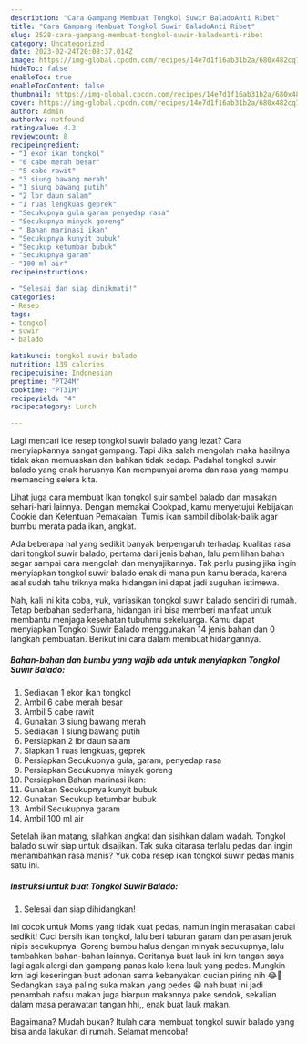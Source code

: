 ```yaml
---
description: "Cara Gampang Membuat Tongkol Suwir BaladoAnti Ribet"
title: "Cara Gampang Membuat Tongkol Suwir BaladoAnti Ribet"
slug: 2528-cara-gampang-membuat-tongkol-suwir-baladoanti-ribet
category: Uncategorized
date: 2023-02-24T20:08:37.014Z
image: https://img-global.cpcdn.com/recipes/14e7d1f16ab31b2a/680x482cq70/tongkol-suwir-balado-foto-resep-utama.jpg
hideToc: false
enableToc: true
enableTocContent: false
thumbnail: https://img-global.cpcdn.com/recipes/14e7d1f16ab31b2a/680x482cq70/tongkol-suwir-balado-foto-resep-utama.jpg
cover: https://img-global.cpcdn.com/recipes/14e7d1f16ab31b2a/680x482cq70/tongkol-suwir-balado-foto-resep-utama.jpg
author: Admin
authorAv: notfound
ratingvalue: 4.3
reviewcount: 8
recipeingredient:
- "1 ekor ikan tongkol"
- "6 cabe merah besar"
- "5 cabe rawit"
- "3 siung bawang merah"
- "1 siung bawang putih"
- "2 lbr daun salam"
- "1 ruas lengkuas geprek"
- "Secukupnya gula garam penyedap rasa"
- "Secukupnya minyak goreng"
- " Bahan marinasi ikan"
- "Secukupnya kunyit bubuk"
- "Secukup ketumbar bubuk"
- "Secukupnya garam"
- "100 ml air"
recipeinstructions:

- "Selesai dan siap dinikmati!"
categories:
- Resep
tags:
- tongkol
- suwir
- balado

katakunci: tongkol suwir balado 
nutrition: 139 calories
recipecuisine: Indonesian
preptime: "PT24M"
cooktime: "PT31M"
recipeyield: "4"
recipecategory: Lunch

---
```



Lagi mencari ide resep tongkol suwir balado yang lezat? Cara menyiapkannya sangat gampang. Tapi Jika salah mengolah maka hasilnya tidak akan memuaskan dan bahkan tidak sedap. Padahal tongkol suwir balado yang enak harusnya Kan mempunyai aroma dan rasa yang mampu memancing selera kita.


Lihat juga cara membuat Ikan tongkol suir sambel balado dan masakan sehari-hari lainnya. Dengan memakai Cookpad, kamu menyetujui Kebijakan Cookie dan Ketentuan Pemakaian. Tumis ikan sambil dibolak-balik agar bumbu merata pada ikan, angkat.

Ada beberapa hal yang sedikit banyak berpengaruh terhadap kualitas rasa dari tongkol suwir balado, pertama dari jenis bahan, lalu pemilihan bahan segar sampai cara mengolah dan menyajikannya. Tak perlu pusing jika ingin menyiapkan tongkol suwir balado enak di mana pun kamu berada, karena asal sudah tahu triknya maka hidangan ini dapat jadi suguhan istimewa.


Nah, kali ini kita coba, yuk, variasikan tongkol suwir balado sendiri di rumah. Tetap berbahan sederhana, hidangan ini bisa memberi manfaat untuk membantu menjaga kesehatan tubuhmu sekeluarga. Kamu dapat menyiapkan Tongkol Suwir Balado menggunakan 14 jenis bahan dan 0 langkah pembuatan. Berikut ini cara dalam membuat hidangannya.

<!--inarticleads1-->

##### Bahan-bahan dan bumbu yang wajib ada untuk menyiapkan Tongkol Suwir Balado:

1. Sediakan 1 ekor ikan tongkol
1. Ambil 6 cabe merah besar
1. Ambil 5 cabe rawit
1. Gunakan 3 siung bawang merah
1. Sediakan 1 siung bawang putih
1. Persiapkan 2 lbr daun salam
1. Siapkan 1 ruas lengkuas, geprek
1. Persiapkan Secukupnya gula, garam, penyedap rasa
1. Persiapkan Secukupnya minyak goreng
1. Persiapkan  Bahan marinasi ikan:
1. Gunakan Secukupnya kunyit bubuk
1. Gunakan Secukup ketumbar bubuk
1. Ambil Secukupnya garam
1. Ambil 100 ml air


Setelah ikan matang, silahkan angkat dan sisihkan dalam wadah. Tongkol balado suwir siap untuk disajikan. Tak suka citarasa terlalu pedas dan ingin menambahkan rasa manis? Yuk coba resep ikan tongkol suwir pedas manis satu ini. 

<!--inarticleads2-->

##### Instruksi untuk buat Tongkol Suwir Balado:


1. Selesai dan siap dihidangkan!

Ini cocok untuk Moms yang tidak kuat pedas, namun ingin merasakan cabai sedikit! Cuci bersih ikan tongkol, lalu beri taburan garam dan perasan jeruk nipis secukupnya. Goreng bumbu halus dengan minyak secukupnya, lalu tambahkan bahan-bahan lainnya. Ceritanya buat lauk ini krn tangan saya lagi agak alergi dan gampang panas kalo kena lauk yang pedes. Mungkin krn lagi keseringan buat adonan sama kebanyakan cucian piring nih 😂🤭 Sedangkan saya paling suka makan yang pedes 😁 nah buat ini jadi penambah nafsu makan juga biarpun makannya pake sendok, sekalian dalam masa perawatan tangan hhi,, enak buat lauk makan. 

Bagaimana? Mudah bukan? Itulah cara membuat tongkol suwir balado yang bisa anda lakukan di rumah. Selamat mencoba!
